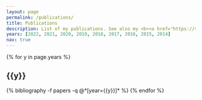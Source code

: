 ```yaml
---
layout: page
permalink: /publications/
title: Publications
description: List of my publications. See also my <b><a href="https://scholar.google.fr/citations?hl=en&user=CyhIdmMAAAAJ">Google Scholar</a></b>.
years: [2022, 2021, 2020, 2019, 2018, 2017, 2016, 2015, 2014]
nav: true
---
```


<div class="publications">

{% for y in page.years %}
  <h2 class="year">{{y}}</h2>
  {% bibliography -f papers -q @*[year={{y}}]* %}
{% endfor %}

</div>
